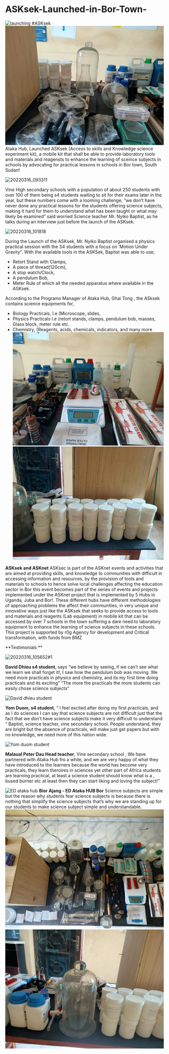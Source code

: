 # ASKsek-Launched-in-Bor-Town-
![launching #ASKsek](https://user-images.githubusercontent.com/56886935/158627712-4f7a2190-3cb1-4226-836a-9138a958683a.jpg)
![](Images/IMG_20220423_031119_950.jpg)
Ataka Hub, Launched ASKsek (Access to skills and Knowledge science experiment kit), a mobile kit that shall be able to provide laboratory tools and materials and reagensts to enhance the learning of sceince subjects in schools by advocating for practical lessons in schools in Bor town, South Sudan!

![20220316_093311](https://user-images.githubusercontent.com/56886935/158628540-f372e285-a198-485f-a7f8-703724b79793.jpg)

 
Vine High secondary schools with a population of about 250 students with over 100 of them being  s4 students waiting to sit for their exams later in the year, but these numbers come with a looming challenge, “we don’t have never done any practical lessons for the students offering science subjects, making it hard for them to understand what has been taught or what may likely be examined” said worried Science teacher Mr. Nyiko Baptist, as he talks during an interview just before the launch of the ASKsek.

 ![20220316_101818](https://user-images.githubusercontent.com/56886935/158630626-67af5773-56ed-4ba0-9a5c-9647c5111879.jpg)


During the Launch of the ASKsek, Mr. Nyiko Baptist organised a physics practical session with the S4 students with a focus on ‘Motion Under Gravity”.
With the available tools in the ASKSek, Baptist was able to use;
- Retort Stand with Clamps, 
- A piece of thread(120cm), 
- A stop watch/Clock, 
- A pendulum Bob, 
- Meter Rule  of which all the needed apparatus where available in the ASKsek.

According to the Programs Manager of Ataka Hub, Ghai Tong , the ASksek contains science equipments for,
- Biology Practicals, I.e (Microscope, slides, 
- Physics Practicals I.e (retort stands, clamps, pendulum bob, masses, Glass block, meter rule etc.
- Chemistry, (Reagents, acids, chemicals, indicators, and many more
![](Images/IMG_20220423_033207_455.jpg)
![](Images/IMG_20220423_212946_793.jpg)


**ASKsek and ASKnet**
ASKsec is part of the ASKnet events and activities that are aimed at providing skills, and knowledge to communities with difficult in accessing information and resources, by the provision of tools and materials to schools to hence solve local challenges affecting the education sector in Bor this event becomes part of the series of events and projects implemented under the ASKnet project that is implemented by 5 Hubs in Uganda, Juba and Bor!.
These different hubs have different methodologies of approaching problems the affect their communities, in very unique and innovative ways just like the ASKsek that seeks to provide access to tools and materials and reagents (Lab equipment) in mobile kit that can be accessed by over 7 schools in the town suffering a dare need to laboratory equipment to enhance the learning of science subjects in these schools.
This project is supported by r0g Agency for development and Critical transformation, with funds from BMZ

**Testimonials **

![20220316_105652#1](https://user-images.githubusercontent.com/56886935/158629992-89d4e8e9-a21a-4161-b708-960d950aa42d.jpg)

**David Dhieu s4 student**, says “we believe by seeing, if we can’t see what we learn we shall forget it!, I saw how the pendulum bob was moving. We need more practicals in physics and chemistry, and its my first time doing practicals and its exciting”
“The more the practicals the more students can easily chose science subjects”

![David dhieu student](https://user-images.githubusercontent.com/56886935/158629840-03e6f4bc-5996-4f88-905d-0a0bf748d95d.jpg)

**Yom Duom, s4 student**, “ I feel excited after doing my first practicals, and as I do sciences I can say that science subjects are not difficult just that the fact that we don’t have science subjects make it very difficult to understand “
Baptist, science teacher, vine secondary school.  People understand, they are bright but the absence of practicals, will make just get papers but with no knowledge, we need more of this nation wide.

![Yom duom student](https://user-images.githubusercontent.com/56886935/158629675-55393f36-c4c6-4d03-9555-eb75f3eb19a3.jpg)

**Malaual Peter Dau Head teacher**, Vine secondary school , We have partnered with Ataka Hub fro a while, and we are very happy of what they have introduced to the learners because the world has become very practicals, they learn theroires in sciences yet other part of Africa students are learning practical, at least a science student should know what is a , bused burner etc at least then they can start liking and loving the subject!”  

![ED ataka hub](https://user-images.githubusercontent.com/56886935/158629497-5a92616d-0987-4443-bfa2-3777ac8d0f4c.jpg)
**Bior Ajang - ED Ataka HUB Bor**
Science subjects are simple but the reason why students fear science subjects is because there is nothing that simplify the science subjects that’s why we are standing up for our students to make science subject simple and understandable. 
![](Images/IMG_20220423_032004_519.jpg)
![](Images/IMG_20220423_164047_154.jpg)
